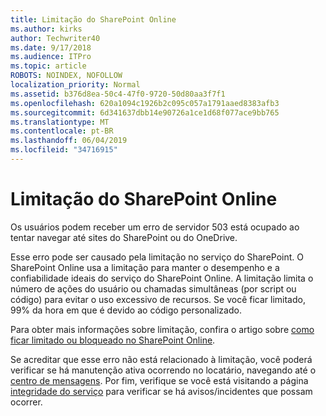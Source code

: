 ```yaml
---
title: Limitação do SharePoint Online
ms.author: kirks
author: Techwriter40
ms.date: 9/17/2018
ms.audience: ITPro
ms.topic: article
ROBOTS: NOINDEX, NOFOLLOW
localization_priority: Normal
ms.assetid: b376d8ea-50c4-47f0-9720-50d80aa3f7f1
ms.openlocfilehash: 620a1094c1926b2c095c057a1791aaed8383afb3
ms.sourcegitcommit: 6d341637dbb14e90726a1ce1d68f077ace9bb765
ms.translationtype: MT
ms.contentlocale: pt-BR
ms.lasthandoff: 06/04/2019
ms.locfileid: "34716915"
---
```

# <a name="sharepoint-online-throttling"></a>Limitação do SharePoint Online

<p><span style="mso-bidi-font-family: Calibri; mso-bidi-theme-font: minor-latin;">Os usuários podem receber um erro de servidor 503 está ocupado ao tentar navegar até sites do SharePoint ou do OneDrive.</span></p> <p><span style="mso-bidi-font-family: Calibri; mso-bidi-theme-font: minor-latin;">Esse erro pode ser causado pela limitação no serviço do SharePoint. O SharePoint Online usa a limitação para manter o desempenho e a confiabilidade ideais do serviço do SharePoint Online. A limitação limita o número de ações do usuário ou chamadas simultâneas (por script ou código) para evitar o uso excessivo de recursos. Se você ficar limitado, 99% da hora em que é devido ao código personalizado.</span></p> <p><span style="mso-bidi-font-family: Calibri; mso-bidi-theme-font: minor-latin;">Para obter mais informações sobre limitação, confira o artigo sobre <a href="https://docs.microsoft.com/en-us/sharepoint/dev/general-development/how-to-avoid-getting-throttled-or-blocked-in-sharepoint-online">como ficar limitado ou bloqueado no SharePoint Online</a>.</span></p> <p><span style="mso-bidi-font-family: Calibri; mso-bidi-theme-font: minor-latin;">Se acreditar que esse erro não está relacionado à limitação, você poderá verificar se há manutenção ativa ocorrendo no locatário, navegando até o <a href="https://portal.office.com/adminportal/home#/MessageCenter">centro de mensagens</a>. Por fim, verifique se você está visitando a página <a href="https://portal.office.com/adminportal/home#/servicehealth">integridade do serviço</a> para verificar se há avisos/incidentes que possam ocorrer.</span></p> <p>&nbsp;</p>


